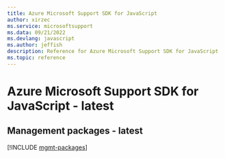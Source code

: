 ```yaml
---
title: Azure Microsoft Support SDK for JavaScript
author: xirzec
ms.service: microsoftsupport
ms.data: 09/21/2022
ms.devlang: javascript
ms.author: jeffish
description: Reference for Azure Microsoft Support SDK for JavaScript
ms.topic: reference
---
```

# Azure Microsoft Support SDK for JavaScript - latest

## Management packages - latest
[!INCLUDE [mgmt-packages](microsoft-support-mgmt-index.md)]